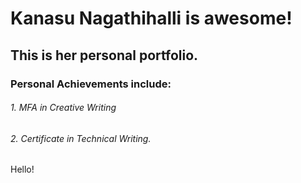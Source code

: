 # Kanasu Nagathihalli is awesome! #
## This is her personal portfolio. ##
### Personal Achievements include: ###
###### 1. MFA in Creative Writing ######
###### 2. Certificate in Technical Writing. ######
  
  Hello!
